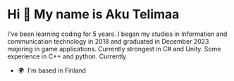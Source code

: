 Hi 👋 My name is Aku Telimaa
============================

I've been learning coding for 5 years. I began my studies in Information and communication technology in 2018 and graduated in December 2023 majoring in game applications. Currently strongest in C# and Unity. Some experience in C++ and python. Currently

*   🌍  I'm based in Finland
